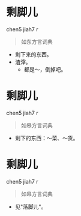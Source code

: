 # 剩脚儿
chen5 jiah7 r
> 如东方言词典
- 剩下来的东西。
- 渣滓。
  - 都是～，倒掉吧。

# 剩脚儿
chen5 jiah7 r
> 如皋方言词典
- 剩下的东西：～菜、～货。

# 剩脚儿
chen5 jiah7 r
> 如皋方言词典
- 见"落脚儿"。

